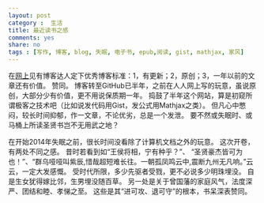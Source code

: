 ```yaml
---
layout: post 
category :  生活
title: 最近读书之感
comments: yes
share: no
tags : [写作, 博客, blog, 失眠, 电子书, epub,阅读, gist, mathjax, 家风]
---
```


在[网上](http://zhiqiang.org/blog/link "阅微堂")见有博客达人定下优秀博客标准：1，有更新；2，原创；3，一年以前的文章还有价值。
赞同。
博客转至GitHub已半年，之前在人人网上写的玩意，虽说原创，大部分少有价值，更不用说保质期一年。
捣鼓了半年这个网站，算是初窥所谓极客之技术吧（比如说发代码用Gist，发公式用Mathjax之类）。
但凡心中憋闷，较长时间抑郁，作一文章，不论优劣，总是一个发泄。
要不然或失眠时、或马桶上所读圣贤书岂不无用武之地？

在开始2014年失眠之前，很长时间没看除了计算机文档之外的玩意。
这次开卷，有两处不同之感。
昔时若看到如“王侯将相，宁有种乎？”、 “圣贤豪杰皆可为也！”、“群乌哑哑叫紫辰,惜哉超短难长往。一朝孤凤鸣云中,震断九州无凡响。”云云，一定大发感慨。
受时代所限，多少先驱者受戮，更不必说多少明珠埋没。
自是生女犹得嫁比邻，生男埋没随百草。
另一处是关于曾国藩的家庭风气，法度深严、团结和睦、孝悌之至。
这些是其“进可攻、退可守”的根本，书呆深表赞同。
